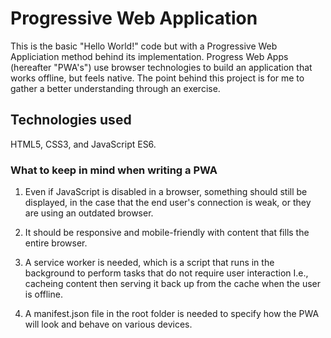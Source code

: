 # Progressive Web Application

This is the basic "Hello World!" code but with a Progressive Web Appliciation method behind its implementation. Progress Web Apps (hereafter "PWA's") use browser technologies to build an application that works offline, but feels native. The point behind this project is for me to gather a better understanding through an exercise.

## Technologies used

HTML5, CSS3, and JavaScript ES6.

### What to keep in mind when writing a PWA

1. Even if JavaScript is disabled in a browser, something should still be displayed, in the case that the end user's connection is weak, or they are using an outdated browser.

2. It should be responsive and mobile-friendly with content that fills the entire browser.

3. A service worker is needed, which is a script that runs in the background to perform tasks that do not require user interaction I.e., cacheing content then serving it back up from the cache when the user is offline.

4. A manifest.json file in the root folder is needed to specify how the PWA will look and behave on various devices.
